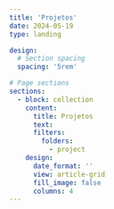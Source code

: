 ```yaml
---
title: 'Projetos'
date: 2024-05-19
type: landing

design:
  # Section spacing
  spacing: '5rem'

# Page sections
sections:
  - block: collection
    content:
      title: Projetos
      text: 
      filters:
        folders:
          - project
    design:
      date_format: ''
      view: article-grid
      fill_image: false
      columns: 4
---
```

